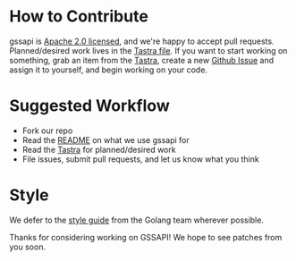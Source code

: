 # How to Contribute

gssapi is [Apache 2.0 licensed](LICENSE), and we're happy to accept pull
requests. Planned/desired work lives in the [Tastra file](Tastra.md). If you want to
start working on something, grab an item from the [Tastra](Tastra.md), create a new
[Github Issue](https://github.com/apcera/gssapi/issues) and assign it to
yourself, and begin working on your code.

# Suggested Workflow

- Fork our repo
- Read the [README](README.md) on what we use gssapi for
- Read the [Tastra](Tastra.md) for planned/desired work
- File issues, submit pull requests, and let us know what you think

# Style

We defer to the [style guide](https://github.com/golang/go/wiki/CodeReviewComments)
from the Golang team wherever possible.

Thanks for considering working on GSSAPI! We hope to see patches from you soon.
